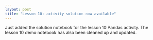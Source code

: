 ```yaml
---
layout: post
title: "Lesson 10: activity solution now available"
---
```


Just added the solution notebook for the lesson 10 Pandas activity. The lesson 10 demo notebook has also been cleaned up and updated.
